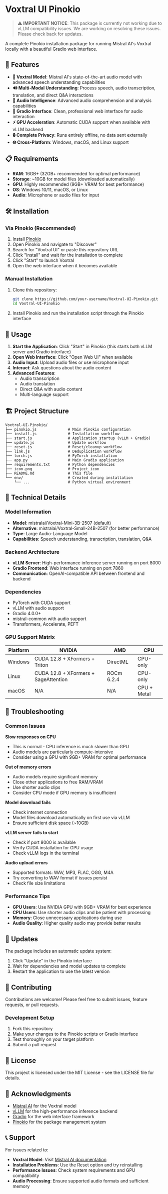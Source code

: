 # Voxtral UI Pinokio

> **⚠️ IMPORTANT NOTICE**: This package is currently not working due to vLLM compatibility issues. We are working on resolving these issues. Please check back for updates.

A complete Pinokio installation package for running Mistral AI's Voxtral locally with a beautiful Gradio web interface.

## 🚀 Features

- **🎵 Voxtral Model**: Mistral AI's state-of-the-art audio model with advanced speech understanding capabilities
- **🔊 Multi-Modal Understanding**: Process speech, audio transcription, translation, and direct Q&A interactions
- **🧠 Audio Intelligence**: Advanced audio comprehension and analysis capabilities
- **💬 Gradio Interface**: Clean, professional web interface for audio interaction
- **⚡ GPU Acceleration**: Automatic CUDA support when available with vLLM backend
- **🔒 Complete Privacy**: Runs entirely offline, no data sent externally
- **🌐 Cross-Platform**: Windows, macOS, and Linux support

## 📋 Requirements

- **RAM**: 16GB+ (32GB+ recommended for optimal performance)
- **Storage**: ~10GB for model files (downloaded automatically)
- **GPU**: Highly recommended (9GB+ VRAM for best performance)
- **OS**: Windows 10/11, macOS, or Linux
- **Audio**: Microphone or audio files for input

## 🛠️ Installation

### Via Pinokio (Recommended)

1. Install [Pinokio](https://pinokio.computer/)
2. Open Pinokio and navigate to "Discover"
3. Search for "Voxtral UI" or paste this repository URL
4. Click "Install" and wait for the installation to complete
5. Click "Start" to launch Voxtral
6. Open the web interface when it becomes available

### Manual Installation

1. Clone this repository:
   ```bash
   git clone https://github.com/your-username/Voxtral-UI-Pinokio.git
   cd Voxtral-UI-Pinokio
   ```

2. Install Pinokio and run the installation script through the Pinokio interface

## 🎯 Usage

1. **Start the Application**: Click "Start" in Pinokio (this starts both vLLM server and Gradio interface)
2. **Open Web Interface**: Click "Open Web UI" when available
3. **Audio Input**: Upload audio files or use microphone input
4. **Interact**: Ask questions about the audio content
5. **Advanced Features**:
   - Audio transcription
   - Audio translation
   - Direct Q&A with audio content
   - Multi-language support

## 🏗️ Project Structure

```
Voxtral-UI-Pinokio/
├── pinokio.js              # Main Pinokio configuration
├── install.js              # Installation workflow
├── start.js                # Application startup (vLLM + Gradio)
├── update.js               # Update workflow
├── reset.js                # Reset/cleanup workflow
├── link.js                 # Deduplication workflow
├── torch.js                # PyTorch installation
├── app.py                  # Main Gradio application
├── requirements.txt        # Python dependencies
├── icon.png                # Project icon
├── README.md               # This file
└── env/                    # Created during installation
    └── ...                 # Python virtual environment
```

## 🔧 Technical Details

### Model Information
- **Model**: mistralai/Voxtral-Mini-3B-2507 (default)
- **Alternative**: mistralai/Voxtral-Small-24B-2507 (for better performance)
- **Type**: Large Audio-Language Model
- **Capabilities**: Speech understanding, transcription, translation, Q&A

### Backend Architecture
- **vLLM Server**: High-performance inference server running on port 8000
- **Gradio Frontend**: Web interface running on port 7860
- **Communication**: OpenAI-compatible API between frontend and backend

### Dependencies
- PyTorch with CUDA support
- vLLM with audio support
- Gradio 4.0.0+
- mistral-common with audio support
- Transformers, Accelerate, PEFT

### GPU Support Matrix

| Platform | NVIDIA | AMD | CPU |
|----------|--------|-----|-----|
| Windows | CUDA 12.8 + XFormers + Triton | DirectML | CPU-only |
| Linux | CUDA 12.8 + XFormers + SageAttention | ROCm 6.2.4 | CPU-only |
| macOS | N/A | N/A | CPU + Metal |

## 🚨 Troubleshooting

### Common Issues

**Slow responses on CPU**
- This is normal - CPU inference is much slower than GPU
- Audio models are particularly compute-intensive
- Consider using a GPU with 9GB+ VRAM for optimal performance

**Out of memory errors**
- Audio models require significant memory
- Close other applications to free RAM/VRAM
- Use shorter audio clips
- Consider CPU mode if GPU memory is insufficient

**Model download fails**
- Check internet connection
- Model files download automatically on first use via vLLM
- Ensure sufficient disk space (~10GB)

**vLLM server fails to start**
- Check if port 8000 is available
- Verify CUDA installation for GPU usage
- Check vLLM logs in the terminal

**Audio upload errors**
- Supported formats: WAV, MP3, FLAC, OGG, M4A
- Try converting to WAV format if issues persist
- Check file size limitations

### Performance Tips

- **GPU Users**: Use NVIDIA GPU with 9GB+ VRAM for best experience
- **CPU Users**: Use shorter audio clips and be patient with processing
- **Memory**: Close unnecessary applications during use
- **Audio Quality**: Higher quality audio may provide better results

## 🔄 Updates

The package includes an automatic update system:

1. Click "Update" in the Pinokio interface
2. Wait for dependencies and model updates to complete
3. Restart the application to use the latest version

## 🤝 Contributing

Contributions are welcome! Please feel free to submit issues, feature requests, or pull requests.

### Development Setup

1. Fork this repository
2. Make your changes to the Pinokio scripts or Gradio interface
3. Test thoroughly on your target platform
4. Submit a pull request

## 📄 License

This project is licensed under the MIT License - see the LICENSE file for details.

## 🙏 Acknowledgments

- [Mistral AI](https://mistral.ai/) for the Voxtral model
- [vLLM](https://github.com/vllm-project/vllm) for the high-performance inference backend
- [Gradio](https://gradio.app/) for the web interface framework
- [Pinokio](https://pinokio.computer/) for the package management system

## 📞 Support

For issues related to:
- **Voxtral Model**: Visit [Mistral AI documentation](https://docs.mistral.ai/)
- **Installation Problems**: Use the Reset option and try reinstalling
- **Performance Issues**: Check system requirements and GPU compatibility
- **Audio Processing**: Ensure supported audio formats and sufficient memory